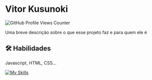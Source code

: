 
# Vitor Kusunoki 
![GitHub Profile Views Counter](https://komarev.com/ghpvc/?username=Kusunoki98&color=blue&style=flat) 

Uma breve descrição sobre o que esse projeto faz e para quem ele é


## 🛠 Habilidades
Javascript, HTML, CSS...


[![My Skills](https://skillicons.dev/icons?i=android,bash,discord,git,github,gmail,linkedin,notion,py,visualstudio,flask,ai,vscode,powershell,replit,sqlite,stackoverflow,windows,workers&perline=31)](https://skillicons.dev)

